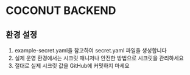 # COCONUT BACKEND
## 환경 설정
1. example-secret.yaml을 참고하여 secret.yaml 파일을 생성합니다
2. 실제 운영 환경에서는 시크릿 매니저나 안전한 방법으로 시크릿을 관리하세요
3. 절대로 실제 시크릿 값을 GitHub에 커밋하지 마세요
